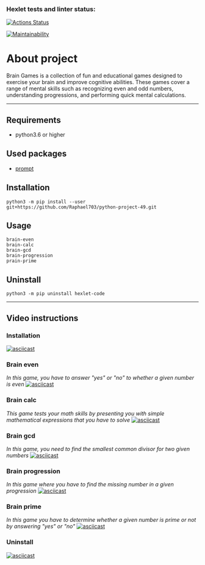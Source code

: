 ### Hexlet tests and linter status:
[![Actions Status](https://github.com/Raphael703/python-project-49/workflows/hexlet-check/badge.svg)](https://github.com/Raphael703/python-project-49/actions)

[![Maintainability](https://api.codeclimate.com/v1/badges/b253bed1ca3d77b38f29/maintainability.svg)](https://codeclimate.com/github/Raphael703/python-project-49/maintainability)

# About project
Brain Games is a collection of fun and educational games designed to exercise your brain and improve cognitive abilities. These games cover a range of mental skills such as recognizing even and odd numbers, understanding progressions, and performing quick mental calculations.
___

## Requirements
 - python3.6 or higher
## Used packages
 - [prompt](https://github.com/sfischer13/python-prompt)

## Installation
```
python3 -m pip install --user git+https://github.com/Raphael703/python-project-49.git
```
## Usage
```
brain-even
brain-calc
brain-gcd
brain-progression
prain-prime
```
## Uninstall
```
python3 -m pip uninstall hexlet-code
```
___
## Video instructions
### Installation 
[![asciicast](https://asciinema.org/a/AnnLg0mf6z57qd4ySjaTTZ943.svg)](https://asciinema.org/a/r8JtXT9g8JIqYRfuoEthvFoP8)

### Brain even
_In this game, you have to answer "yes" or "no" to whether a given number is even_
[![asciicast](https://asciinema.org/a/nE2qP72J4VDuJtjyZmekyUqCb.svg)](https://asciinema.org/a/nE2qP72J4VDuJtjyZmekyUqCb)

### Brain calc
_This game tests your math skills by presenting you with simple mathematical expressions that you have to solve_
[![asciicast](https://asciinema.org/a/UXLWagK9bhCMgq3zxXVftt8k7.svg)](https://asciinema.org/a/UXLWagK9bhCMgq3zxXVftt8k7)

### Brain gcd
_In this game, you need to find the smallest common divisor for two given numbers_
[![asciicast](https://asciinema.org/a/K3JubQxnmN053RxyeAWXBPqgi.svg)](https://asciinema.org/a/K3JubQxnmN053RxyeAWXBPqgi)

### Brain progression
_In this game where you have to find the missing number in a given progression_
[![asciicast](https://asciinema.org/a/XeEUrcu8TAmHgbup0wBnTKfLv.svg)](https://asciinema.org/a/XeEUrcu8TAmHgbup0wBnTKfLv)

### Brain prime
_In this game you have to determine whether a given number is prime or not by answering "yes" or "no"_
[![asciicast](https://asciinema.org/a/o5h4YKKKSaA6b4K8rcfDFpEAb.svg)](https://asciinema.org/a/o5h4YKKKSaA6b4K8rcfDFpEAb)

### Uninstall 
[![asciicast](https://asciinema.org/a/PTmo3fbPi8WKDedIm6LK2czS0.svg)](https://asciinema.org/a/PTmo3fbPi8WKDedIm6LK2czS0)